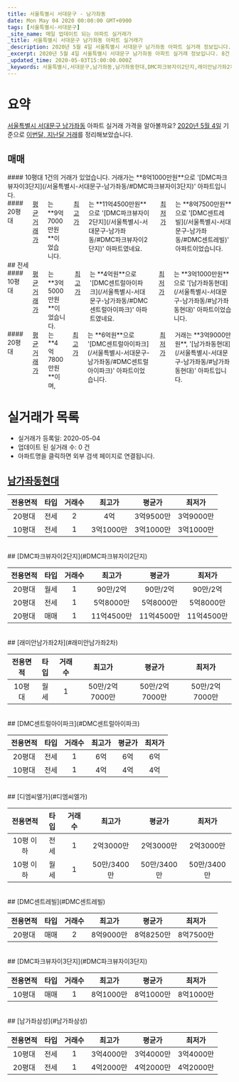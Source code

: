 ```yaml
---
title: 서울특별시 서대문구 - 남가좌동
date: Mon May 04 2020 00:00:00 GMT+0900
tags: [서울특별시-서대문구]
_site_name: 매일 업데이트 되는 아파트 실거래가
_title: 서울특별시 서대문구 남가좌동 아파트 실거래가
_description: 2020년 5월 4일 서울특별시 서대문구 남가좌동 아파트 실거래 정보입니다. 8건 아파트 정보가 있습니다.
_excerpt: 2020년 5월 4일 서울특별시 서대문구 남가좌동 아파트 실거래 정보입니다. 8건 아파트 정보가 있습니다.
_updated_time: 2020-05-03T15:00:00.000Z
_keywords: 서울특별시,서대문구,남가좌동,남가좌동현대,DMC파크뷰자이2단지,래미안남가좌2차,DMC센트럴아이파크,디엠씨엘가,DMC센트레빌,DMC파크뷰자이3단지,남가좌삼성
---
```





# 요약
<ins>서울특별시 서대문구 남가좌동</ins> 아파트 실거래 가격을 알아볼까요? <ins>2020년 5월 4일</ins> 기준으로 <ins>이번달, 지난달 거래</ins>를 정리해보았습니다.

## 매매
<div class="container">
<div class="six columns" markdown="1">
#### 10평대
1건의 거래가 있었습니다. 거래가는 **8억1000만원**으로 '[DMC파크뷰자이3단지](/서울특별시-서대문구-남가좌동/#DMC파크뷰자이3단지)' 아파트입니다.
</div>
<div class="six columns" markdown="1">
#### 20평대
<ins>평균 거래가</ins>는 **9억7000만원**이었습니다. <ins>최고가</ins>는 **11억4500만원**으로 '[DMC파크뷰자이2단지](/서울특별시-서대문구-남가좌동/#DMC파크뷰자이2단지)' 아파트였네요. <ins>최저가</ins>는 **8억7500만원**으로 '[DMC센트레빌](/서울특별시-서대문구-남가좌동/#DMC센트레빌)' 아파트이었습니다.
</div>
</div>
## 전세
<div class="container">
<div class="six columns" markdown="1">
#### 10평대
<ins>평균 거래가</ins>는 **3억5000만원**이었습니다. <ins>최고가</ins>는 **4억원**으로 '[DMC센트럴아이파크](/서울특별시-서대문구-남가좌동/#DMC센트럴아이파크)' 아파트였네요. <ins>최저가</ins>는 **3억1000만원**으로 '[남가좌동현대](/서울특별시-서대문구-남가좌동/#남가좌동현대)' 아파트이었습니다.
</div>
<div class="six columns" markdown="1">
#### 20평대
<ins>평균 거래가</ins>는 **4억7800만원**이며, <ins>최고가</ins>는 **6억원**으로 '[DMC센트럴아이파크](/서울특별시-서대문구-남가좌동/#DMC센트럴아이파크)' 아파트이었습니다. <ins>최저가</ins> 거래는 **3억9000만원**, '[남가좌동현대](/서울특별시-서대문구-남가좌동/#남가좌동현대)' 아파트입니다.
</div>
</div>



# 실거래가 목록
- 실거래가 등록일: 2020-05-04
- 업데이트 된 실거래 수: 0 건
- 아파트명을 클릭하면 외부 검색 페이지로 연결됩니다.

## [남가좌동현대](#남가좌동현대)

|전용면적|타입|거래수|최고가|평균가|최저가|
|:---:|:---:|:---:|:---:|:---:|:---:|
|20평대|<span class="deal-type-2">전세</span>|2|4억|3억9500만|3억9000만|
|10평대|<span class="deal-type-2">전세</span>|1|3억1000만|3억1000만|3억1000만|

<br/>
## [DMC파크뷰자이2단지](#DMC파크뷰자이2단지)

|전용면적|타입|거래수|최고가|평균가|최저가|
|:---:|:---:|:---:|:---:|:---:|:---:|
|20평대|<span class="deal-type-3">월세</span>|1|90만/2억|90만/2억|90만/2억|
|20평대|<span class="deal-type-2">전세</span>|1|5억8000만|5억8000만|5억8000만|
|20평대|<span class="deal-type-1">매매</span>|1|11억4500만|11억4500만|11억4500만|

<br/>
## [래미안남가좌2차](#래미안남가좌2차)

|전용면적|타입|거래수|최고가|평균가|최저가|
|:---:|:---:|:---:|:---:|:---:|:---:|
|10평대|<span class="deal-type-3">월세</span>|1|50만/2억7000만|50만/2억7000만|50만/2억7000만|

<br/>
## [DMC센트럴아이파크](#DMC센트럴아이파크)

|전용면적|타입|거래수|최고가|평균가|최저가|
|:---:|:---:|:---:|:---:|:---:|:---:|
|20평대|<span class="deal-type-2">전세</span>|1|6억|6억|6억|
|10평대|<span class="deal-type-2">전세</span>|1|4억|4억|4억|

<br/>
## [디엠씨엘가](#디엠씨엘가)

|전용면적|타입|거래수|최고가|평균가|최저가|
|:---:|:---:|:---:|:---:|:---:|:---:|
|10평 이하|<span class="deal-type-2">전세</span>|1|2억3000만|2억3000만|2억3000만|
|10평 이하|<span class="deal-type-3">월세</span>|1|50만/3400만|50만/3400만|50만/3400만|

<br/>
## [DMC센트레빌](#DMC센트레빌)

|전용면적|타입|거래수|최고가|평균가|최저가|
|:---:|:---:|:---:|:---:|:---:|:---:|
|20평대|<span class="deal-type-1">매매</span>|2|8억9000만|8억8250만|8억7500만|

<br/>
## [DMC파크뷰자이3단지](#DMC파크뷰자이3단지)

|전용면적|타입|거래수|최고가|평균가|최저가|
|:---:|:---:|:---:|:---:|:---:|:---:|
|10평대|<span class="deal-type-1">매매</span>|1|8억1000만|8억1000만|8억1000만|

<br/>
## [남가좌삼성](#남가좌삼성)

|전용면적|타입|거래수|최고가|평균가|최저가|
|:---:|:---:|:---:|:---:|:---:|:---:|
|10평대|<span class="deal-type-2">전세</span>|1|3억4000만|3억4000만|3억4000만|
|20평대|<span class="deal-type-2">전세</span>|1|4억2000만|4억2000만|4억2000만|

<br/>



